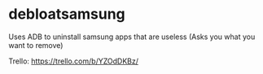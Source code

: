 # debloatsamsung
Uses ADB to uninstall samsung apps that are useless (Asks you what you want to remove)

Trello: https://trello.com/b/YZOdDKBz/
